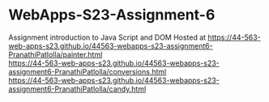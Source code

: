 
# WebApps-S23-Assignment-6
Assignment introduction to Java Script and DOM
Hosted at  https://44-563-web-apps-s23.github.io/44563-webapps-s23-assignment6-PranathiPatlolla/painter.html<br>
 https://44-563-web-apps-s23.github.io/44563-webapps-s23-assignment6-PranathiPatlolla/conversions.html<br>
  https://44-563-web-apps-s23.github.io/44563-webapps-s23-assignment6-PranathiPatlolla/candy.html<br>
